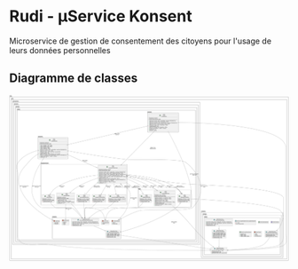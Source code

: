 # Rudi - µService Konsent

Microservice de gestion de consentement des citoyens pour l'usage de leurs données personnelles

## Diagramme de classes

![Diagramme de classes](readme/rudi-microservice-konsent-storage-entities.png)

